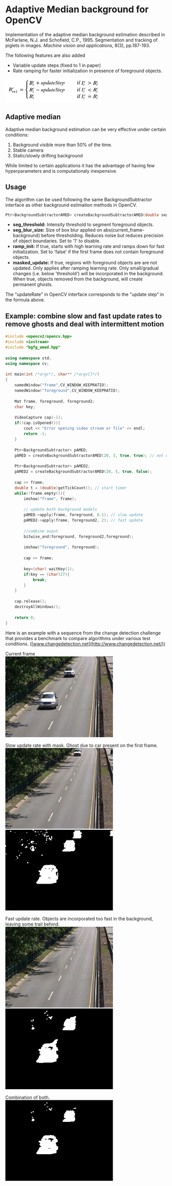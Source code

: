 # Adaptive Median background for OpenCV

Implementation of the adaptive median background estimation described in McFarlane, N.J. and Schofield, C.P., 1995. Segmentation and tracking of piglets in images. *Machine vision and applications*, 8(3), pp.187-193.

The following features are also added
- Variable update steps (fixed to 1 in paper)
- Rate ramping for faster initialization in presence of foreground objects.

![adaptive median update formula](./docs/images/adaptive_median.png)


## Adaptive median
Adaptive median background estimation can be very effective under certain conditions:
1. Background visible more than 50% of the time.
2. Stable camera
3. Static/slowly drifting background

While limited to certain applications it has the advantage of having few hyperparameters and is computationaly inexpensive.

## Usage

The algorithm can be used following the same BackgroundSubtractor interface as other background estimation methods in OpenCV.

```c++
Ptr<BackgroundSubtractorAMED> createBackgroundSubtractorAMED(double seg_threshold=20, int seg_blur_size=3, bool ramp_init=true, bool masked_update=false)
```

- **seg_threshold:** Intensity threshold to segment foreground objects.
- **seg_blur_size:** Size of box blur applied on abs(current_frame-background) before thresholding. Reduces noise but reduces precision of object boundaries. Set to '1' to disable.
- **ramp_init:** If true, starts with high learning rate and ramps down for fast initialization. Set to 'false' if the first frame does not contain foreground objects.
- **masked_update:** If true, regions with foreground objects are are not updated. Only applies after ramping learning rate. Only small/gradual changes (i.e. below 'threshold') will be incorporated in the background. When true, objects removed from the background, will create permanent ghosts.

The "updateRate" in OpenCV interface corresponds to the "update step" in the formula above.

## Example: combine slow and fast update rates to remove ghosts and deal with intermittent motion

```c++
#include <opencv2/opencv.hpp>
#include <iostream>
#include "bgfg_amed.hpp"

using namespace std;
using namespace cv;

int main(int /*argc*/, char** /*argv[]*/)
{
    namedWindow("frame",CV_WINDOW_KEEPRATIO);
    namedWindow("foreground",CV_WINDOW_KEEPRATIO);
    
    Mat frame, foreground, foreground2;
    char key;
    
    VideoCapture cap(-1);
    if(!cap.isOpened()){
        cout << "Error opening video stream or file" << endl;
        return -1;
    }
    
    Ptr<BackgroundSubtractor> pAMED;
    pAMED = createBackgroundSubtractorAMED(20, 3, true, true); // not update where foreground objects are present
    
    Ptr<BackgroundSubtractor> pAMED2;
    pAMED2 = createBackgroundSubtractorAMED(20, 5, true, false);
    
    cap >> frame;
    double t = (double)getTickCount(); // start timer
    while(!frame.empty()){
        imshow("frame", frame);
        
        // update both background models
        pAMED->apply(frame, foreground, 0.1); // slow update
        pAMED2->apply(frame, foreground2, 2); // fast update
        
        //combine ouput
        bitwise_and(foreground, foreground2,foreground);

        imshow("foreground", foreground);
        
        cap >> frame;
        
        key=(char) waitKey(1);
        if(key == (char)27){
            break;
        }
    }

    cap.release();
    destroyAllWindows();
    
    return 0;
}
```

Here is an example with a sequence from the change detection challenge that provides a benchmark to compare algorithms under various test conditions. ([www.changedetection.net](http://www.changedetection.net/))
	
Current frame  
![ ](./docs/images/frame.png  "Frame")

Slow update rate with mask. Ghost due to car present on the first frame.  
![ ](./docs/images/background1.png  "Background1") ![ ](./docs/images/foreground1.png  "Foreground1")

Fast update rate. Objects are incorporated too fast in the background, leaving some trail behind.  
![ ](./docs/images/background2.png  "Background2") ![ ](./docs/images/foreground2.png  "Foreground2")

Combination of both.  
![ ](./docs/images/foreground.png  "Foreground")








